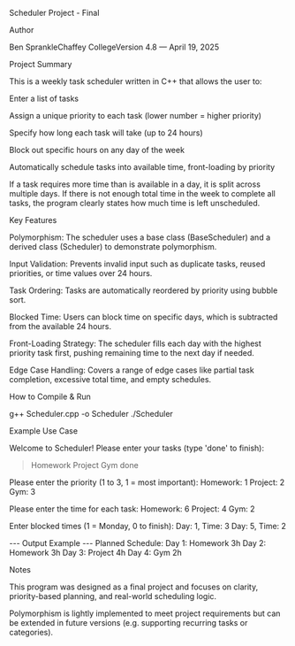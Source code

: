 Scheduler Project - Final

Author

Ben SprankleChaffey CollegeVersion 4.8 — April 19, 2025

Project Summary

This is a weekly task scheduler written in C++ that allows the user to:

Enter a list of tasks

Assign a unique priority to each task (lower number = higher priority)

Specify how long each task will take (up to 24 hours)

Block out specific hours on any day of the week

Automatically schedule tasks into available time, front-loading by priority

If a task requires more time than is available in a day, it is split across multiple days. If there is not enough total time in the week to complete all tasks, the program clearly states how much time is left unscheduled.

Key Features

Polymorphism: The scheduler uses a base class (BaseScheduler) and a derived class (Scheduler) to demonstrate polymorphism.

Input Validation: Prevents invalid input such as duplicate tasks, reused priorities, or time values over 24 hours.

Task Ordering: Tasks are automatically reordered by priority using bubble sort.

Blocked Time: Users can block time on specific days, which is subtracted from the available 24 hours.

Front-Loading Strategy: The scheduler fills each day with the highest priority task first, pushing remaining time to the next day if needed.

Edge Case Handling: Covers a range of edge cases like partial task completion, excessive total time, and empty schedules.

How to Compile & Run

g++ Scheduler.cpp -o Scheduler
./Scheduler

Example Use Case

Welcome to Scheduler!
Please enter your tasks (type 'done' to finish):
> Homework
> Project
> Gym
> done

Please enter the priority (1 to 3, 1 = most important):
Homework: 1
Project: 2
Gym: 3

Please enter the time for each task:
Homework: 6
Project: 4
Gym: 2

Enter blocked times (1 = Monday, 0 to finish):
Day: 1, Time: 3
Day: 5, Time: 2

--- Output Example ---
Planned Schedule:
Day 1: Homework 3h
Day 2: Homework 3h
Day 3: Project 4h
Day 4: Gym 2h

Notes

This program was designed as a final project and focuses on clarity, priority-based planning, and real-world scheduling logic.

Polymorphism is lightly implemented to meet project requirements but can be extended in future versions (e.g. supporting recurring tasks or categories).

